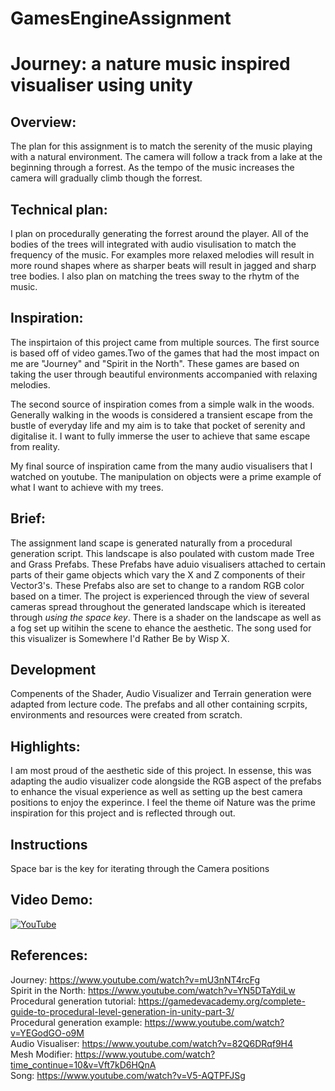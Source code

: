 # GamesEngineAssignment

# Journey: a nature music inspired visualiser using unity

## Overview:
The plan for this assignment is to match the serenity of the music playing with a natural environment. The camera will follow a track from a lake at the beginning through a forrest. As the tempo of the music increases the camera will gradually climb though the forrest.

## Technical plan:
I plan on procedurally generating the forrest around the player. All of the bodies of the trees will integrated with audio visulisation to match the frequency of the music. For examples more relaxed melodies will result in more round shapes where as sharper beats will result in jagged and sharp tree bodies. I also plan on matching the trees sway to the rhytm of the music.

## Inspiration:
The inspirtaion of this project came from multiple sources. The first source is based off of video games.Two of the games that had the most impact on me are "Journey" and "Spirit in the North". These games are based on taking the user through beautiful environments accompanied with relaxing melodies.

The second source of inspiration comes from a simple walk in the woods. Generally walking in the woods is considered a transient escape from the bustle of everyday life and my aim is to take that pocket of serenity and digitalise it. I want to fully immerse the user to achieve that same escape from reality.

My final source of inspiration came from the many audio visualisers that I watched on youtube. The manipulation on objects were a prime example of what I want to achieve with my trees.

## Brief:
The assignment land scape is generated naturally from a procedural generation script. This landscape is also poulated with custom made Tree and Grass Prefabs. These Prefabs have aduio visualisers attached to certain parts of their game objects which vary the X and Z components of their Vector3's. These Prefabs also are set to change to a random RGB color based on a timer. The project is experienced through the view of several cameras spread throughout the generated landscape which is itereated through *using the space key*. There is a shader on the landscape as well as a fog set up witihin the scene to ehance the aesthetic. The song used for this visualizer is Somewhere I'd Rather Be by Wisp X.

## Development
Compenents of the Shader, Audio Visualizer and Terrain generation were adapted from lecture code. The prefabs and all other containing scrpits, environments and resources were created from scratch.

## Highlights:
I am most proud of the aesthetic side of this project. In essense, this was adapting the audio visualizer code alongside the RGB aspect of the prefabs to enhance the visual experience as well as setting up the best camera positions to enjoy the experince. I feel the theme oif Nature was the prime inspiration for this project and is reflected through out.

## Instructions
Space bar is the key for iterating through the Camera positions

## Video Demo:

[![YouTube](http://img.youtube.com/vi/2TF44_jPrPg/0.jpg)](https://www.youtube.com/watch?v=2TF44_jPrPg)



## References:
Journey: https://www.youtube.com/watch?v=mU3nNT4rcFg <br />
Spirit in the North: https://www.youtube.com/watch?v=YN5DTaYdiLw <br />
Procedural generation tutorial: https://gamedevacademy.org/complete-guide-to-procedural-level-generation-in-unity-part-3/ <br />
Procedural generation example: https://www.youtube.com/watch?v=YEGodGO-o9M <br />
Audio Visualiser: https://www.youtube.com/watch?v=82Q6DRqf9H4 <br />
Mesh Modifier: https://www.youtube.com/watch?time_continue=10&v=Vft7kD6HQnA <br />
Song: https://www.youtube.com/watch?v=V5-AQTPFJSg <br />

